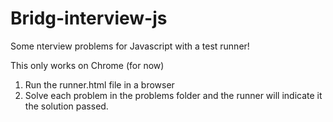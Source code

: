 Bridg-interview-js
==================

Some nterview problems for Javascript with a test runner!

This only works on Chrome (for now)

1. Run the runner.html file in a browser
2. Solve each problem in the problems folder and the runner will indicate it the solution passed.
